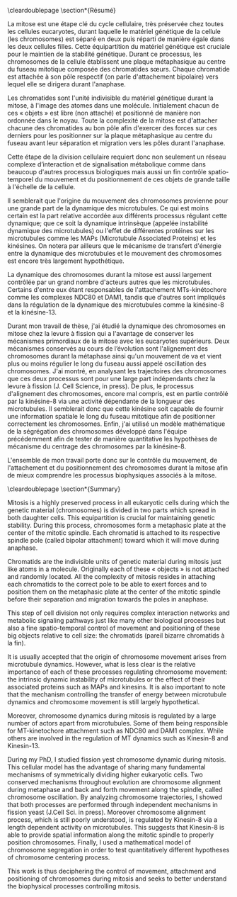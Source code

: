 \cleardoublepage
\section*{Résumé}

La mitose est une étape clé du cycle cellulaire, très préservée chez toutes les cellules eucaryotes, durant laquelle le matériel génétique de la cellule (les chromosomes) est séparé en deux puis réparti de manière égale dans les deux cellules filles. Cette équipartition du matériel génétique est cruciale pour le maintien de la stabilité génétique. Durant ce processus, les chromosomes de la cellule établissent une plaque métaphasique au centre du fuseau mitotique composée des chromatides sœurs. Chaque chromatide est attachée à son pôle respectif (on parle d'attachement bipolaire) vers lequel elle se dirigera durant l'anaphase.

Les chromatides sont l'unité indivisible du matériel génétique durant la mitose, à l'image des atomes dans une molécule. Initialement chacun de ces « objets » est libre (non attaché) et positionné de manière non ordonnée dans le noyau. Toute la complexité de la mitose est d'attacher chacune des chromatides au bon pôle afin d'exercer des forces sur ces derniers pour les positionner sur la plaque métaphasique au centre du fuseau avant leur séparation et migration vers les pôles durant l'anaphase.

Cette étape de la division cellulaire requiert donc non seulement un réseau complexe d’interaction et de signalisation métabolique comme dans beaucoup d'autres processus biologiques mais aussi un fin contrôle spatio-temporel du mouvement et du positionnement de ces objets de grande taille à l'échelle de la cellule.

Il semblerait que l'origine du mouvement des chromosomes provienne pour une grande part de la dynamique des microtubules. Ce qui est moins certain est la part relative accordée aux différents processus régulant cette dynamique; que ce soit la dynamique intrinsèque (appelée instabilité dynamique des microtubules) ou l'effet de différentes protéines sur les microtubules comme les MAPs (Microtubule Associated Proteins) et les kinésines. On notera par ailleurs que le mécanisme de transfert d'énergie entre la dynamique des microtubules et le mouvement des chromosomes est encore très largement hypothétique.

La dynamique des chromosomes durant la mitose est aussi largement contrôlée par un grand nombre d'acteurs autres que les microtubules. Certains d'entre eux étant responsables de l'attachement MTs-kinétochore comme les complexes NDC80 et DAM1, tandis que d'autres sont impliqués dans la régulation de la dynamique des microtubules comme la kinésine-8 et la kinésine-13.

Durant mon travail de thèse, j'ai étudié la dynamique des chromosomes en mitose chez la levure à fission qui a l'avantage de conserver les mécanismes primordiaux de la mitose avec les eucaryotes supérieurs. Deux mécanismes conservés au cours de l’évolution sont l'alignement des chromosomes durant la métaphase ainsi qu'un mouvement de va et vient plus ou moins régulier le long du fuseau aussi appelé oscillation des chromosomes. J'ai montré, en analysant les trajectoires des chromosomes que ces deux processus sont pour une large part indépendants chez la levure à fission (J. Cell Science, in press). De plus, le processus d'alignement des chromosomes, encore mal compris, est en partie contrôlé par la kinésine-8 via une activité dépendante de la longueur des microtubules. Il semblerait donc que cette kinésine soit capable de fournir une information spatiale le long du fuseau mitotique afin de positionner correctement les chromosomes. Enfin, j'ai utilisé un modèle mathématique de la ségrégation des chromosomes développé dans l'équipe précédemment afin de tester de manière quantitative les hypothèses de mécanisme du centrage des chromosomes par la kinésine-8.

L'ensemble de mon travail porte donc sur le contrôle du mouvement, de l'attachement et du positionnement des chromosomes durant la mitose afin de mieux comprendre les processus biophysiques associés à la mitose.

\cleardoublepage
\section*{Summary}

Mitosis is a highly preserved process in all eukaryotic cells during which the genetic material (chromosomes) is divided in two parts which spread in both daughter cells. This equipartition is crucial for maintaining genetic stability. During this process, chromosomes form a metaphasic plate at the center of the mitotic spindle. Each chromatid is attached to its respective spindle pole (called bipolar attachment) toward which it will move during anaphase.

Chromatids are the indivisible units of genetic material during mitosis just like atoms in a molecule. Originally each of these « objects » is not attached and randomly located. All the complexity of mitosis resides in attaching each chromatids to the correct pole to be able to exert forces and to position them on the metaphasic plate at the center of the mitotic spindle before their separation and migration towards the poles in anaphase.

This step of cell division not only requires complex interaction networks and metabolic signaling pathways just like many other biological processes but also a fine spatio-temporal control of movement and positioning of these big objects relative to cell size: the chromatids (pareil bizarre chromatids à la fin).

It is usually accepted that the origin of chromosome movement arises from microtubule dynamics. However, what is less clear is the relative importance of each of these processes regulating chromosome movement: the intrinsic dynamic instability of microtubules or the effect of their associated proteins such as MAPs and kinesins. It is also important to note that the mechanism controlling the transfer of energy between microtubule dynamics and chromosome movement is still largely hypothetical.

Moreover, chromosome dynamics during mitosis is regulated by a large number of actors apart from microtubules. Some of them being responsible for MT-kinetochore attachment such as NDC80 and DAM1 complex. While others are involved in the regulation of MT dynamics such as Kinesin-8 and Kinesin-13.

During my PhD, I studied fission yest chromosome dynamic during mitosis. This cellular model has the advantage of sharing many fundamental mechanisms of symmetrically dividing higher eukaryotic cells. Two conserved mechanisms throughout evolution are chromosome alignment during metaphase and back and forth movement along the spindle, called chromosome oscillation. By analyzing chromosome trajectories, I showed that both processes are performed through independent mechanisms in fission yeast (J.Cell Sci. in press). Moreover chromosome alignment process, which is still poorly understood, is regulated by Kinesin-8 via a length dependent activity on microtubules. This suggests that Kinesin-8 is able to provide spatial information along the mitotic spindle to properly position chromosomes. Finally, I used a mathematical model of chromosome segregation in order to test quantitatively different hypotheses of chromosome centering process.

This work is thus deciphering the control of movement,  attachment and positioning of chromosomes during mitosis and seeks to better understand the biophysical processes controlling mitosis.
